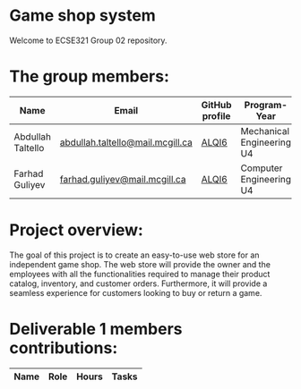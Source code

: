 # Game shop system
Welcome to ECSE321 Group 02 repository. 

# The group members:
| Name | Email | GitHub profile | Program-Year|
|------|-------|----------------|-------------|
|Abdullah Taltello| abdullah.taltello@mail.mcgill.ca| [ALQI6](https://github.com/ALQI6)| Mechanical Engineering U4|
|Farhad Guliyev| farhad.guliyev@mail.mcgill.ca| [ALQI6](https://github.com/ALQI6)| Computer Engineering U4|

# Project overview:
The goal of this project is to create an easy-to-use web store for an independent game shop. The web store will provide the owner and the employees with all the functionalities required to manage their product catalog, inventory, and customer orders. 
Furthermore, it will provide a seamless experience for customers looking to buy or return a game.

# Deliverable 1 members contributions:
| Name | Role | Hours | Tasks |
|------|-------|----------------|-------------|

